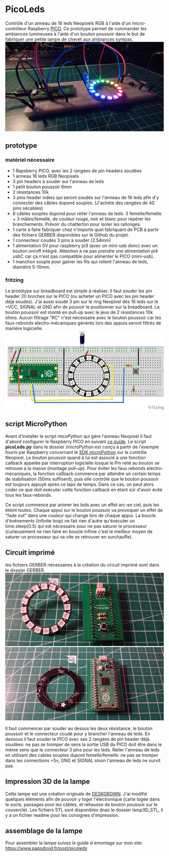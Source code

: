 # PicoLeds
Contrôle d'un anneau de 16 leds Neopixels RGB à l'aide d'un micro-contrôleur Raspberry [PICO](https://www.papsdroid.fr/post/hello-pico).
Ce prototype permet de commander les ambiances lumineuses à l'aide d'un bouton poussoir dans le but de fabriquer une petite lampe de chevet aux ambiances sympas.
![Prototype](_docs/IMG_20210304_190720_web.jpg)


## prototype

### matériel nécessaire
* 1 Rapsberry PICO, avec les 2 rangées de pin headers soudées
* 1 anneau 16 leds RGB Neopixels
* 3 pin headers à souder sur l'anneau de leds
* 1 petit bouton poussoir 6mm
* 2 résistances 10k
* 3 pins header mâles qui seront soudés sur l'anneau de 16 leds afin d'y connecter des câbles dupond souples. (J'achète des rangées de 40 pins sécables)
* 6 câbles souples dupond pour relier l'anneau de leds: 3 femelle/femelle + 3 mâles/femelle, de couleur rouge, noir et blanc pour repérer les branchements. Prévoir du chatterton pour isoler les rallonges.
* 1 carte à faire fabriquer chez n'importe quel fabriquant de PCB à partir des fichiers GERBER disponibles sur le Github du projet.
* 1 connecteur coudés 3 pins à souder (2.54mm) 
* 1 alimentation 5V pour raspberry pi3 (avec un mini-usb donc) avec un bouton on/off intégré. Attention à ne pas prendre une alimentation pi4 usbC car ça n'est pas compatible pour alimenter le PICO (mini-usb).
* 1 manchon souple pour gainer les fils qui relient l'anneau de leds, diamètre 5-10mm.


### fritzing
Le prototype sur breadboard est simple à réaliser. Il faut souder les pin header 20 broches sur le PICO (ou acheter un PICO avec les pin header déjà soudés). 
J'ai aussi soudé 3 pin sur le ring Neopixel des 16 leds sur le +VCC, SIGNAL et GND afin de pouvoir le positionner sur la breadboard. 
Le bouton poussoir est monté en pull-up avec le jeux de 2 résistances 10k ohms.
Aucun filtrage "RC" n'est nécessaire avec le bouton poussoir car les faux-rebonds electro-mécaniques générés lors des appuis seront filtrés de manière logicielle.
![fritzing](_docs/picoLeds_fritzing_web.png)

## script MicroPython
Avant d'installer le script micoPython qui gère l'anneau Neopixel il faut d'abord configurer le Raspberry PICO en suivant [ce guide](https://www.papsdroid.fr/post/hello-pico).
Le script **picoLeds.py** dans le dossier /microPython est conçu à partir de l'exemple fourni par Raspberry concernant le [SDK microPython](https://datasheets.raspberrypi.org/pico/raspberry-pi-pico-python-sdk.pdf) sur le contrôle Neopixel.
Le bouton poussoir quand à lui est associé à une fonction callback appelée par interruption logicielle losque le Pin relié au bouton se retrouve à la masse (montage pull-up). Pour éviter les faux rebonds electro-mécaniques, la fonction callback commence par attendre un certain temps de stabilisation (50ms suffisent), 
puis elle contrôle que le bouton poussoir est toujours appuyé après ce laps de temps. 
Dans ce cas, on peut alors coder ce que doit exécuter cette fonction callback en étant sûr d'avoir évité tous les faux-rebonds.

Ce script commence par animer les leds avec un effet arc-en ciel, puis les éteint toutes.
Chaque appui sur le bouton poussoir va provoquer un effet de "fade out" dans une couleur qui change lors de chaque appui.
La boucle d'événements (infinite loop) ne fait rien d'autre qu'éxécuter un time.sleep(0.5) qui est nécessaire pour ne pas saturer le processeur (curieusement ne rien faire en boucle infinie c'est le meilleur moyen de saturer un processeur qui va vite se retrouver en surchauffe).

## Circuit imprimé
les fichiers GERBER nécessaires à la création du circuit imprimé sont dans le dossier GERBER.
![PCB_recto](_docs/PCB_recto.jpg)
![PCB_verso](_docs/PCB_verso.jpg)

Il faut commencer par souder au dessus les deux résistance, le bouton poussoir et le connecteur coudé pour y brancher l'anneau de leds.
En dessous il faut souder le PICO avec ses 2 rangées de pin header déjà soudées: ne pas se tromper de sens la sortie USB du PICO doit être dans le même sens que le connecteur 3 pins pour les leds. Relier l'anneau de leds en utilisant des cables souples dupont femelle/femelle: ne pas se tromper dans les connections +5v, GNG et SIGNAL sinon l'anneau de leds ne survit pas.


## Impression 3D de la lampe
Cette lampe est une création originale de [DESKGROWN](https://cults3d.com/fr/mod%C3%A8le-3d/maison/minimal-bedside-lamp). J'ai modifié quelques éléments afin de pouvoir y loger l'électronique (carte logée dans le socle, passages pour les câbles, et rehausse de bouton poussoir sur le couvercle). Les fichiers STL sont disponibles dnas le dossier lamp3D_STL, il y a un fichier readme pour les consignes d'impression.

## assemblage de la lampe
Pour assembler la lampe suivez le guide d emontage sur mon site: https://www.papsdroid.fr/post/picoleds

